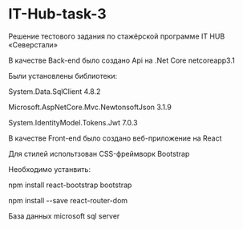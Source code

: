 # IT-Hub-task-3
Решение тестового задания по стажёрской программе IT HUB «Северстали»




В качестве Back-end было создано Api на .Net Core netcoreapp3.1 

Были установлены библиотеки:

System.Data.SqlClient 4.8.2

Microsoft.AspNetCore.Mvc.NewtonsoftJson 3.1.9

System.IdentityModel.Tokens.Jwt 7.0.3




В качестве Front-end было создано веб-приложение на React

Для стилей испольтзован CSS-фреймворк Bootstrap

Необходимо устанвить:

npm install react-bootstrap bootstrap

npm install --save react-router-dom

База данных microsoft sql server
